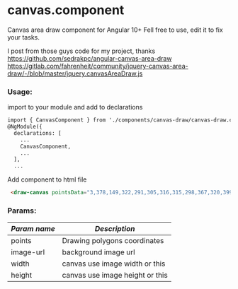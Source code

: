 # canvas.component
Canvas area draw component for Angular 10+
Fell free to use, edit it to fix your tasks.

I post from those guys code for my project, thanks
https://github.com/sedrakpc/angular-canvas-area-draw
https://gitlab.com/fahrenheit/community/jquery-canvas-area-draw/-/blob/master/jquery.canvasAreaDraw.js

### Usage:

import to your module and add to declarations
```html
import { CanvasComponent } from './components/canvas-draw/canvas-draw.component';
@NgModule({
  declarations: [
    ...
    CanvasComponent,
    ...
  ],
  ...
```
Add component to html file
```html
 <draw-canvas pointsData="3,378,149,322,291,305,316,315,298,367,320,399,2,401" imageUrl="https://picsum.photos/id/1018/600/400" ></draw-canvas>
```

### Params:
 _Param name_    | _Description_ 
----------------|---------------
points          | Drawing polygons coordinates 
image-url       | background image url
width           | canvas use image width or this
height          | canvas use image height or this

